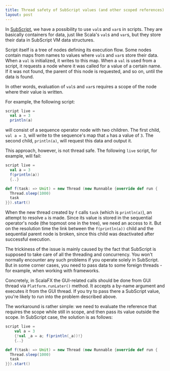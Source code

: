 ```yaml
---
title: Thread safety of SubScript values (and other scoped references)
layout: post
---
```


In [SubScript](https://github.com/scala-subscript/subscript), we have a possibility to use `val`s and `var`s in scripts. They are basically containers for data, just like Scala's `val`s and `var`s, but they store their data in SubScript VM data structures.

<!-- more -->

Script itself is a tree of nodes defining its execution flow. Some nodes contain maps from names to values where `val`s and `var`s store their data. When a `val` is initialized, it writes to this map. When a `val` is used from a script, it requests a node where it was called for a value of a certain name. If it was not found, the parent of this node is requested, and so on, until the data is found.

In other words, evaluation of `val`s and `var`s requires a scope of the node where their value is written.

For example, the following script:

```scala
script live =
  val a = 3
  println(a)
```

will consist of a sequence operator node with two children. The first child, `val a = 3`, will write to the sequence's map that `a` has a value of `3`. The second child, `println(a)`, will request this data and output it.

This approach, however, is not thread safe. The following `live` script, for example, will fail:

```scala
script live =
  val a = 3
  f(println(a))
  {..}

def f(task: => Unit) = new Thread (new Runnable {override def run {
  Thread.sleep(1000)
  task
}}).start()
```

When the new thread created by `f` calls `task` (which is `println(a)`), an attempt to resolve `a` is made. Since its value is stored in the sequential operator's node (the topmost one in the tree), we need an access to it. But on the resolution time the link between the `f(println(a))` child and the sequential parent node is broken, since this child was deactivated after successful execution.

The trickiness of the issue is mainly caused by the fact that SubScript is supposed to take care of all the threading and concurrency. You won't normally encounter any such problems if you operate solely in SubScript. But in some corner cases, you need to pass data to some foreign threads - for example, when working with frameworks.

Concretely, in ScalaFX the GUI-related calls should be done from GUI thread via `Platform.runLater()` method. It accepts a by-name argument and executes it from the GUI thread. If you try to pass there a SubScript value, you're likely to run into the problem described above.

The workaround is rather simple: we need to evaluate the reference that requires the scope while still in scope, and then pass its value outside the scope. In SubScript case, the solution is as follows:

```scala
script live =
    val a = 3
    {!val _a = a; f(println(_a))!}
    {..}

def f(task: => Unit) = new Thread (new Runnable {override def run {
  Thread.sleep(1000)
  task
}}).start()
```
